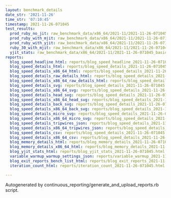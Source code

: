 ```yaml
---
layout: benchmark_details
date_str: '2021-11-26'
time_str: '07:10:45'
timestamp: 2021-11-26-071045
test_results:
  prod_ruby_no_jit: raw_benchmark_data/x86_64/2021-11/2021-11-26-071045_basic_benchmark_prod_ruby_no_jit.json
  prod_ruby_with_mjit: raw_benchmark_data/x86_64/2021-11/2021-11-26-071045_basic_benchmark_prod_ruby_with_mjit.json
  prod_ruby_with_yjit: raw_benchmark_data/x86_64/2021-11/2021-11-26-071045_basic_benchmark_prod_ruby_with_yjit.json
  ruby_30_with_mjit: raw_benchmark_data/x86_64/2021-11/2021-11-26-071045_basic_benchmark_ruby_30_with_mjit.json
  yjit_stats: raw_benchmark_data/x86_64/2021-11/2021-11-26-071045_basic_benchmark_yjit_stats.json
reports:
  blog_speed_headline_html: reports/blog_speed_headline_2021-11-26-071045.html
  blog_speed_details_html: reports/blog_speed_details_2021-11-26-071045.html
  blog_speed_details_x86_64_html: reports/blog_speed_details_2021-11-26-071045.x86_64.html
  blog_speed_details_raw_details_html: reports/blog_speed_details_2021-11-26-071045.raw_details.html
  blog_speed_details_x86_64_raw_details_html: reports/blog_speed_details_2021-11-26-071045.x86_64.raw_details.html
  blog_speed_details_svg: reports/blog_speed_details_2021-11-26-071045.svg
  blog_speed_details_x86_64_svg: reports/blog_speed_details_2021-11-26-071045.x86_64.svg
  blog_speed_details_head_svg: reports/blog_speed_details_2021-11-26-071045.head.svg
  blog_speed_details_x86_64_head_svg: reports/blog_speed_details_2021-11-26-071045.x86_64.head.svg
  blog_speed_details_back_svg: reports/blog_speed_details_2021-11-26-071045.back.svg
  blog_speed_details_x86_64_back_svg: reports/blog_speed_details_2021-11-26-071045.x86_64.back.svg
  blog_speed_details_micro_svg: reports/blog_speed_details_2021-11-26-071045.micro.svg
  blog_speed_details_x86_64_micro_svg: reports/blog_speed_details_2021-11-26-071045.x86_64.micro.svg
  blog_speed_details_tripwires_json: reports/blog_speed_details_2021-11-26-071045.tripwires.json
  blog_speed_details_x86_64_tripwires_json: reports/blog_speed_details_2021-11-26-071045.x86_64.tripwires.json
  blog_speed_details_csv: reports/blog_speed_details_2021-11-26-071045.csv
  blog_speed_details_x86_64_csv: reports/blog_speed_details_2021-11-26-071045.x86_64.csv
  blog_memory_details_html: reports/blog_memory_details_2021-11-26-071045.html
  blog_memory_details_x86_64_html: reports/blog_memory_details_2021-11-26-071045.x86_64.html
  blog_yjit_stats_html: reports/blog_yjit_stats_2021-11-26-071045.html
  variable_warmup_warmup_settings_json: reports/variable_warmup_2021-11-26-071045.warmup_settings.json
  blog_exit_reports_bench_list_html: reports/blog_exit_reports_2021-11-26-071045.bench_list.html
  iteration_count_html: reports/iteration_count_2021-11-26-071045.html

---
```

Autogenerated by continuous_reporting/generate_and_upload_reports.rb script.
